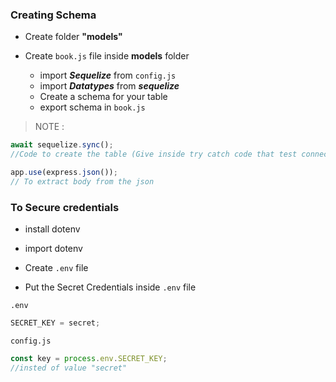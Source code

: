 ### Creating Schema

- Create folder **"models"**

- Create `book.js` file inside **models** folder

  - import **_Sequelize_** from `config.js`
  - import **_Datatypes_** from **_sequelize_**
  - Create a schema for your table
  - export schema in `book.js`

> NOTE :

```js
await sequelize.sync();
//Code to create the table (Give inside try catch code that test connection)
```

```js
app.use(express.json());
// To extract body from the json
```

### To Secure credentials

- install dotenv

- import dotenv

- Create `.env` file

- Put the Secret Credentials inside `.env` file

`.env`

```js
SECRET_KEY = secret;
```

`config.js`

```js
const key = process.env.SECRET_KEY;
//insted of value "secret"
```
